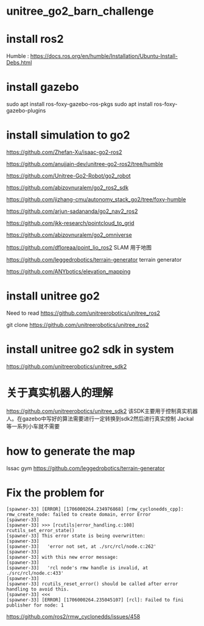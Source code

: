 # unitree_go2_barn_challenge

# install ros2
Humble : https://docs.ros.org/en/humble/Installation/Ubuntu-Install-Debs.html

# install gazebo
sudo apt install ros-foxy-gazebo-ros-pkgs
sudo apt install ros-foxy-gazebo-plugins

# install simulation to go2

https://github.com/Zhefan-Xu/isaac-go2-ros2

https://github.com/anujjain-dev/unitree-go2-ros2/tree/humble

https://github.com/Unitree-Go2-Robot/go2_robot

https://github.com/abizovnuralem/go2_ros2_sdk

https://github.com/jizhang-cmu/autonomy_stack_go2/tree/foxy-humble

https://github.com/arjun-sadananda/go2_nav2_ros2

https://github.com/jkk-research/pointcloud_to_grid

https://github.com/abizovnuralem/go2_omniverse

https://github.com/dfloreaa/point_lio_ros2
SLAM 用于地图

https://github.com/leggedrobotics/terrain-generator terrain generator

https://github.com/ANYbotics/elevation_mapping

# install unitree go2

Need to read 
https://github.com/unitreerobotics/unitree_ros2

git clone https://github.com/unitreerobotics/unitree_ros2

# install unitree go2 sdk in system

https://github.com/unitreerobotics/unitree_sdk2

# 关于真实机器人的理解

https://github.com/unitreerobotics/unitree_sdk2
该SDK主要用于控制真实机器人。在gazebo中写好的算法需要进行一定转换到sdk2然后进行真实控制
Jackal等一系列小车就不需要

# how to generate the map
Issac gym https://github.com/leggedrobotics/terrain-generator

# Fix the problem for 
```
[spawner-33] [ERROR] [1706000264.234976868] [rmw_cyclonedds_cpp]: rmw_create_node: failed to create domain, error Error
[spawner-33] 
[spawner-33] >>> [rcutils|error_handling.c:108] rcutils_set_error_state()
[spawner-33] This error state is being overwritten:
[spawner-33] 
[spawner-33]   'error not set, at ./src/rcl/node.c:262'
[spawner-33] 
[spawner-33] with this new error message:
[spawner-33] 
[spawner-33]   'rcl node's rmw handle is invalid, at ./src/rcl/node.c:433'
[spawner-33] 
[spawner-33] rcutils_reset_error() should be called after error handling to avoid this.
[spawner-33] <<<
[spawner-33] [ERROR] [1706000264.235045107] [rcl]: Failed to fini publisher for node: 1
```
https://github.com/ros2/rmw_cyclonedds/issues/458


